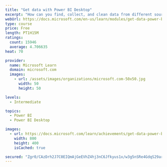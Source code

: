 ```yaml
---
title: "Get data with Power BI Desktop"
excerpt: "How can you find, collect, and clean data from different sources? Power BI is a tool for making sense of your data. You will learn tricks to make data-gathering easier."
webUrl: https://docs.microsoft.com/en-us/learn/modules/get-data-power-bi/
type: course
price: Free
length: PT1H15M
ratings:
  count: 15946
  average: 4.706635
heat: 70

provider:
  name: Microsoft Learn
  domain: microsoft.com
  images:
    - url: /assets/images/organizations/microsoft.com-50x50.jpg
      width: 50
      height: 50

levels:
  - Intermediate

topics:
  - Power BI
  - Power BI Desktop

images:
  - url: https://docs.microsoft.com/learn/achievements/get-data-power-bi-desktop-social.png
    width: 800
    height: 400
    isCached: true

secured: "Zgr0/CAzDrh2J7C0EIQmAjGeEVhZ4hj3nC6Jfkyus1x/w3g5nSRe4GdqS29ariGAFZKiiB3/lCv+iU4a+DzCfKCx4GcPQx9zq/bc1Foz5GjlHMKezAy+oAKNWAfPLZ2fSFU3YZuWUTpZuW326biFwdVA76YCdo22i8gYbccf8EHxHd1M/CU0U+DQKUJq0mMLlmGnflblOhRJuvRXzn2hYRx/Z7u0MjBcV2394nogX0vVpvmHDRdmY9FvzvwLj+fNXkrov5tJdg8X/vJRrMs/y/pP7qv4+lYNrGOSbDda+eGPU5ICZfbcJqH+XXnSdUKEVgKYT0lRpyaamv0d8TfZerlryr8fUTnJRFBeAS1cICRECGFYEdFt+EF4nJ3biDnILrYCOCTrVdXwN3Dq8a9cUgp8J8TqEvw1MvwLee/vTPL2fUHVoN4F7uNZ/QEgpSBO;HuYpFqZrC6i6uEN73INhvQ=="
---
```


